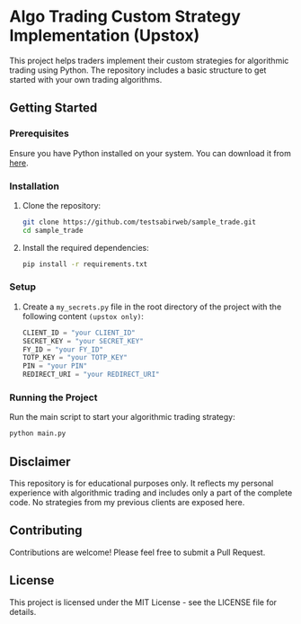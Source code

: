 # Algo Trading Custom Strategy Implementation (Upstox)

This project helps traders implement their custom strategies for algorithmic trading using Python. The repository includes a basic structure to get started with your own trading algorithms.

## Getting Started

### Prerequisites

Ensure you have Python installed on your system. You can download it from [here](https://www.python.org/downloads/).

### Installation

1. Clone the repository:
    ```bash
    git clone https://github.com/testsabirweb/sample_trade.git
    cd sample_trade
    ```

2. Install the required dependencies:
    ```bash
    pip install -r requirements.txt
    ```

### Setup

1. Create a `my_secrets.py` file in the root directory of the project with the following content `(upstox only)`:
    ```python
    CLIENT_ID = "your CLIENT_ID"
    SECRET_KEY = "your SECRET_KEY"
    FY_ID = "your FY_ID"
    TOTP_KEY = "your TOTP_KEY"
    PIN = "your PIN"
    REDIRECT_URI = "your REDIRECT_URI"
    ```

### Running the Project

Run the main script to start your algorithmic trading strategy:
```bash
python main.py
```

## Disclaimer

This repository is for educational purposes only. It reflects my personal experience with algorithmic trading and includes only a part of the complete code. No strategies from my previous clients are exposed here.

## Contributing

Contributions are welcome! Please feel free to submit a Pull Request.

## License

This project is licensed under the MIT License - see the LICENSE file for details.
